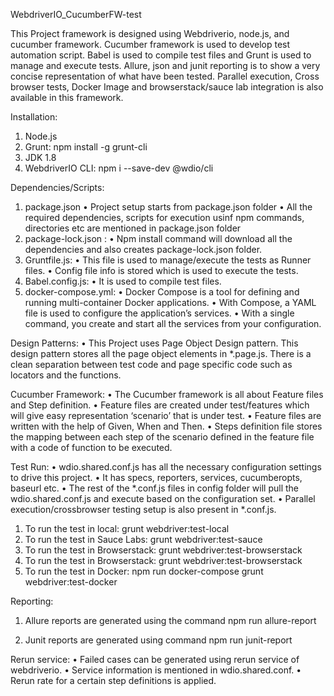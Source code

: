 
WebdriverIO_CucumberFW-test

This Project framework is designed using Webdriverio, node.js, and cucumber framework. Cucumber framework is used to develop test automation script.
Babel is used to compile test files and Grunt is used to manage and execute tests.
Allure, json and junit reporting is to show a very concise representation of what have been tested.
Parallel execution, Cross browser tests, Docker Image and browserstack/sauce lab integration is also available in this framework.


Installation: 
1)	Node.js
2)	Grunt: npm install -g grunt-cli
3)	JDK 1.8
4)	WebdriverIO CLI: npm i --save-dev @wdio/cli


Dependencies/Scripts:
1.	package.json
•	Project setup starts from  package.json folder
•	All the required dependencies, scripts for execution usinf npm commands, directories etc are mentioned in package.json folder
2.	package-lock.json :
•	Npm install command will download all the dependencies and also creates package-lock.json folder.
3.	Gruntfile.js:
•	This file is used to manage/execute the tests as Runner files.
•	Config file info is stored which is used to execute the tests.
4.	Babel.config.js:
•	It is used to compile test files.
5.	 docker-compose.yml:
•	Docker Compose is a tool for defining and running multi-container Docker applications. 
•	With Compose, a YAML file is used to configure the application’s services.
•	With a single command, you create and start all the services from your configuration.
 






Design Patterns:
•	This Project uses Page Object Design pattern. This design pattern stores all the page object elements in *.page.js. There is a clean separation between test code and page specific code such as locators and the functions.

                            


Cucumber Framework:
•	The Cucumber framework is all about Feature files and Step definition.
•	Feature files are created under test/features which will give easy representation ‘scenario’ that is under test.
•	Feature files are written with the help of Given, When and Then.
•	Steps definition file stores the mapping between each step of the scenario defined in the feature file with a code of function to be executed.

              
 
                   

Test Run:
•	wdio.shared.conf.js has all the necessary configuration settings to drive this project. 
•	It has specs, reporters, services, cucumberopts, baseurl etc.
•	The rest of the *.conf.js files in config folder will pull the wdio.shared.conf.js and execute based on the configuration set.
•	Parallel execution/crossbrowser testing setup is also present in *.conf.js.
1)	To run the test in local:
grunt webdriver:test-local
2)	To run the test in Sauce Labs:
grunt webdriver:test-sauce
3)	To run the test in Browserstack:
grunt webdriver:test-browserstack
4)	To run the test in Browserstack:
grunt webdriver:test-browserstack
5)	To run the test in Docker:
npm run docker-compose
grunt webdriver:test-docker

		 
Reporting:
1)	Allure reports are generated using the command
npm run allure-report
 
2)	Junit reports are generated using command
npm run junit-report
 
Rerun service:
•	Failed cases can be generated using rerun service of webdriverio.
•	Service information is mentioned in wdio.shared.conf.
•	Rerun rate for a certain step definitions is applied. 








